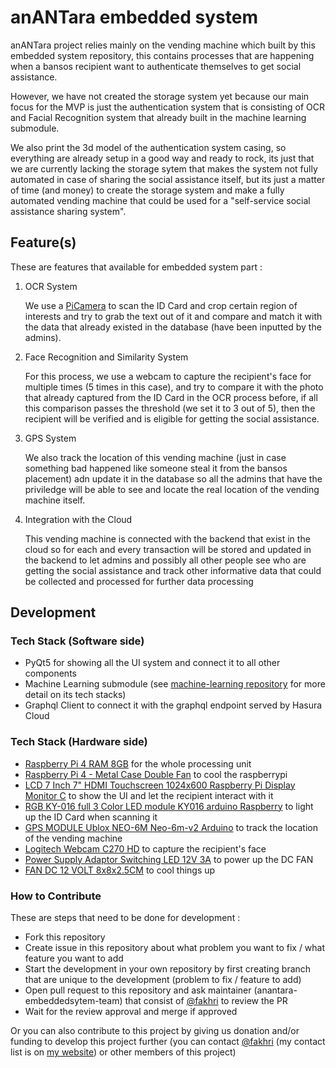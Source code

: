 # **anANTara** embedded system

anANTara project relies mainly on the vending machine which built by this embedded system repository, this contains processes that are happening when a bansos recipient want to authenticate themselves to get social assistance.

However, we have not created the storage system yet because our main focus for the MVP is just the authentication system that is consisting of OCR and Facial Recognition system that already built in the machine learning submodule.

We also print the 3d model of the authentication system casing, so everything are already setup in a good way and ready to rock, its just that we are currently lacking the storage sytem that makes the system not fully automated in case of sharing the social assistance itself, but its just a matter of time (and money) to create the storage system and make a fully automated vending machine that could be used for a "self-service social assistance sharing system".

## Feature(s)

These are features that available for embedded system part :

1. OCR System

   We use a [PiCamera](https://www.raspberrypi.org/products/camera-module-v2/) to scan the ID Card and crop certain region of interests and try to grab the text out of it and compare and match it with the data that already existed in the database (have been inputted by the admins). 
   
2. Face Recognition and Similarity System

   For this process, we use a webcam to capture the recipient's face for multiple times (5 times in this case), and try to compare it with the photo that already captured from the ID Card in the OCR process before, if all this comparison passes the threshold (we set it to 3 out of 5), then the recipient will be verified and is eligible for getting the social assistance.

3. GPS System

   We also track the location of this vending machine (just in case something bad happened like someone steal it from the bansos placement) adn update it in the database so all the admins that have the priviledge will be able to see and locate the real location of the vending machine itself.

4. Integration with the Cloud

   This vending machine is connected with the backend that exist in the cloud so for each and every transaction will be stored and updated in the backend to let admins and possibly all other people see who are getting the social assistance and track other informative data that could be collected and processed for further data processing

## Development

### Tech Stack (Software side)

- PyQt5 for showing all the UI system and connect it to all other components
- Machine Learning submodule (see [machine-learning repository](https://github.com/B21-CAP0236/machine-learning) for more detail on its tech stacks)
- Graphql Client to connect it with the graphql endpoint served by Hasura Cloud

### Tech Stack (Hardware side)

- [Raspberry Pi 4 RAM 8GB](https://www.tokopedia.com/snapshot_product?order_id=784427475&dtl_id=1224127180) for the whole processing unit
- [Raspberry Pi 4 - Metal Case Double Fan](https://www.tokopedia.com/snapshot_product?order_id=784427476&dtl_id=1224127182) to cool the raspberrypi
- [LCD 7 Inch 7" HDMI Touchscreen 1024x600 Raspberry Pi Display Monitor C](https://www.tokopedia.com/snapshot_product?order_id=784427477&dtl_id=1224127185) to show the UI and let the recipient interact with it
- [RGB KY-016 full 3 Color LED module KY016 arduino Raspberry](https://www.tokopedia.com/snapshot_product?order_id=789858396&dtl_id=1237623542) to light up the ID Card when scanning it
- [GPS MODULE Ublox NEO-6M Neo-6m-v2 Arduino](https://www.tokopedia.com/snapshot_product?order_id=784427474&dtl_id=1224127176) to track the location of the vending machine
- [Logitech Webcam C270 HD](https://www.tokopedia.com/goldenmouse/logitech-webcam-c270-hd-only-webcam-sja) to capture the recipient's face
- [Power Supply Adaptor Switching LED 12V 3A](https://www.tokopedia.com/snapshot_product?order_id=676702974&dtl_id=1010950084) to power up the DC FAN
- [FAN DC 12 VOLT 8x8x2.5CM](https://www.tokopedia.com/cncstorebandung/fan-dc-12-volt-8x8x2-5cm) to cool things up

### How to Contribute

These are steps that need to be done for development :
- Fork this repository
- Create issue in this repository about what problem you want to fix / what feature you want to add
- Start the development in your own repository by first creating branch that are unique to the development (problem to fix / feature to add)
- Open pull request to this repository and ask maintainer (anantara-embeddedsytem-team) that consist of [@fakhri](https://github.com/fakhrip) to review the PR
- Wait for the review approval and merge if approved

Or you can also contribute to this project by giving us donation and/or funding to develop this project further (you can contact [@fakhri](https://github.com/fakhrip) (my contact list is on [my website](https://justak.id)) or other members of this project)
